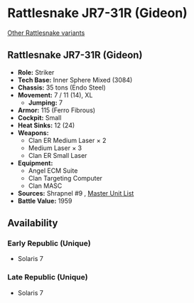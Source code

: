 # Rattlesnake JR7-31R (Gideon) 

[Other Rattlesnake variants](../rattlesnake.md) 

## Rattlesnake JR7-31R (Gideon) 

- **Role:** Striker 
- **Tech Base:** Inner Sphere Mixed (3084) 
- **Chassis:** 35 tons (Endo Steel) 
- **Movement:** 7 / 11 (14), XL 
  - **Jumping:** 7 
- **Armor:** 115 (Ferro Fibrous) 
- **Cockpit:** Small 
- **Heat Sinks:** 12 (24) 
- **Weapons:** 
  - Clan ER Medium Laser × 2 
  - Medium Laser × 3 
  - Clan ER Small Laser 
- **Equipment:** 
  - Angel ECM Suite 
  - Clan Targeting Computer 
  - Clan MASC 
- **Sources:** Shrapnel #9 , [Master Unit List](http://masterunitlist.info/Unit/Details/9240) 
- **Battle Value:** 1959 

## Availability 

### Early Republic (Unique) 

- Solaris 7 

### Late Republic (Unique) 

- Solaris 7 

